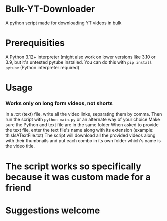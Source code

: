 # Bulk-YT-Downloader
A python script made for downloading YT videos in bulk

# Prerequisities
A Python 3.12+ interpreter (might also work on lower versions like 3.10 or 3.9, but it's untested
pytube installed. You can do this with `pip install pytube` (Python interpreter required)

# Usage
### Works only on long form videos, not shorts
In a .txt (text) file, write all the video links, separating them by comma.
Then run the script with `python main.py` or an alternate way of your choice
Make sure the Python and text file are in the same folder
When asked to provide the text file, enter the text file's name along with its extension (example: thisIsATextFile.txt)
The script will download all the provided videos along with their thumbnails and put each combo in its own folder which's name is the video title.

# The script works so specifically because it was custom made for a friend
# Suggestions welcome
